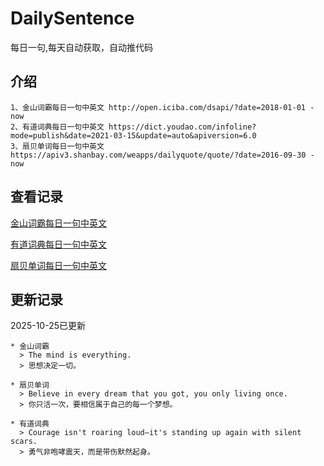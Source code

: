# DailySentence

每日一句,每天自动获取，自动推代码

## 介绍

```
1、金山词霸每日一句中英文 http://open.iciba.com/dsapi/?date=2018-01-01 - now
2、有道词典每日一句中英文 https://dict.youdao.com/infoline?mode=publish&date=2021-03-15&update=auto&apiversion=6.0
3、扇贝单词每日一句中英文 https://apiv3.shanbay.com/weapps/dailyquote/quote/?date=2016-09-30 - now
```

## 查看记录

[金山词霸每日一句中英文](./data/iciba/)

[有道词典每日一句中英文](./data/youdao/)

[扇贝单词每日一句中英文](./data/shanbay/)

## 更新记录
2025-10-25已更新 
```
* 金山词霸
  > The mind is everything.
  > 思想决定一切。

* 扇贝单词
  > Believe in every dream that you got, you only living once.
  > 你只活一次，要相信属于自己的每一个梦想。

* 有道词典
  > Courage isn't roaring loud—it's standing up again with silent scars.
  > 勇气非咆哮震天，而是带伤默然起身。

```
